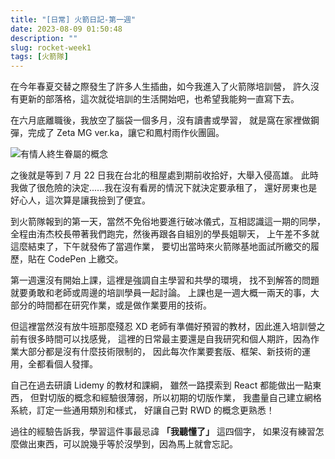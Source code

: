 ```yaml
---
title: "[日常] 火箭日記-第一週"
date: 2023-08-09 01:50:48
description: ""
slug: rocket-week1
tags: [火箭隊]
---
```


在今年春夏交替之際發生了許多人生插曲，如今我進入了火箭隊培訓營，
許久沒有更新的部落格，這次就從培訓的生活開始吧，也希望我能夠一直寫下去。

在六月底離職後，我放空了腦袋一個多月，沒有讀書或學習，
就是窩在家裡做鋼彈，完成了 Zeta MG ver.ka，讓它和鳳村雨作伙團圓。

<!-- more -->

![有情人終生眷屬的概念](https://drive.google.com/uc?export=view&id=1KpBzZ3cOEYzooBb6p1YyDfmy7IAGTCAD)

之後就是等到 7 月 22 日我在台北的租屋處到期前收拾好，大舉入侵高雄。
此時我做了很危險的決定......我在沒有看房的情況下就決定要承租了，
還好房東也是好心人，這次算是讓我撿到了便宜。

到火箭隊報到的第一天，當然不免俗地要進行破冰儀式，互相認識這一期的同學，
全程由洧杰校長帶著我們跑完，然後再跟各自組別的學長姐聊天，
上午差不多就這麼結束了，下午就發佈了當週作業，
要切出當時來火箭隊基地面試所繳交的履歷，貼在 CodePen 上繳交。

第一週還沒有開始上課，這裡是強調自主學習和共學的環境，
找不到解答的問題就要勇敢和老師或周邊的培訓學員一起討論。
上課也是一週大概一兩天的事，大部分的時間都在研究作業，或是做作業要用的技術。

但這裡當然沒有放牛班那麼殘忍 XD
老師有準備好預習的教材，因此進入培訓營之前有很多時間可以找感覺，
這裡的日常最主要還是自我研究和個人期許，因為作業大部分都是沒有什麼技術限制的，
因此每次作業要套版、框架、新技術的運用，全都看個人發揮。

自己在過去研讀 Lidemy 的教材和課綱，
雖然一路摸索到 React 都能做出一點東西，
但對切版的概念和經驗很薄弱，所以初期的切版作業，
我盡量自己建立網格系統，訂定一些通用類別和樣式，
好讓自己對 RWD 的概念更熟悉！

過往的經驗告訴我，學習這件事最忌諱 **「我聽懂了」** 這四個字，
如果沒有練習怎麼做出東西，可以說幾乎等於沒學到，因為馬上就會忘記。
